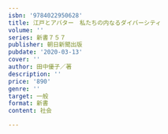 ```yaml
---
isbn: '9784022950628'
title: 江戸とアバター　私たちの内なるダイバーシティ
volume: ''
series: 新書７５７
publisher: 朝日新聞出版
pubdate: '2020-03-13'
cover: ''
author: 田中優子／著
description: ''
price: '890'
genre: ''
target: 一般
format: 新書
content: 社会

---
```

